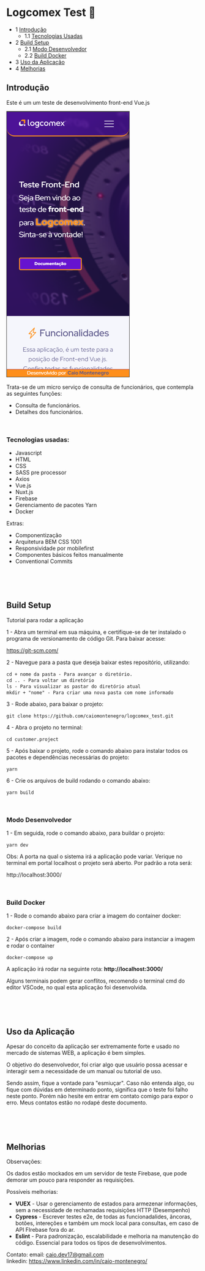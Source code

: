 # Logcomex Test 📜

- 1 [Introdução](#introdução)
  - 1.1 [Tecnologias Usadas](#tecnologias-usadas)
- 2 [Build Setup](#build-setup)
  - 2.1 [Modo Desenvolvedor](#modo-desenvolvedor)
  - 2.2 [Build Docker](#build-docker)
- 3 [Uso da Aplicação](#uso-da-aplicação)
- 4 [Melhorias](#melhorias)

## Introdução

<p>Este é um um teste de desenvolvimento front-end Vue.js</p>
<img src="assets/img/mobile_index.png" alt="mobile">

Trata-se de um micro serviço de consulta de funcionários, que contempla as seguintes funções:

- Consulta de funcionários.
- Detalhes dos funcionários.

</br>

### Tecnologias usadas:

- Javascript
- HTML
- CSS
- SASS pre processor
- Axios
- Vue.js
- Nuxt.js
- Firebase
- Gerenciamento de pacotes Yarn
- Docker

Extras:

- Componentização
- Arquitetura BEM CSS 1001
- Responsividade por mobilefirst
- Componentes básicos feitos manualmente
- Conventional Commits

</br></br></br>

##  Build Setup

Tutorial para rodar a aplicação

1 - Abra um terminal em sua máquina, e certifique-se de ter instalado o 
programa de versionamento de código Git. Para baixar acesse:

https://git-scm.com/

2 - Navegue para a pasta que deseja baixar estes repositório, utilizando:

    cd + nome da pasta - Para avançar o diretório.
    cd .. - Para voltar um diretório
    ls - Para visualizar as pastar do diretório atual
    mkdir + "nome" - Para criar uma nova pasta com nome informado

3 - Rode abaixo, para baixar o projeto:

    git clone https://github.com/caiomontenegro/logcomex_test.git

4 - Abra o projeto no terminal:

    cd customer.project

5 - Após baixar o projeto, rode o comando abaixo para instalar todos os pacotes
e dependências necessárias do projeto:

    yarn 

6 - Crie os arquivos de build rodando o comando abaixo:

    yarn build

</br>

### Modo Desenvolvedor

1 - Em seguida, rode o comando abaixo, para buildar o projeto:

    yarn dev

Obs: A porta na qual o sistema irá a aplicação pode variar. Verique no terminal
em portal localhost o projeto será aberto. Por padrão a rota será:

http://localhost:3000/

</br>

### Build Docker

1 - Rode o comando abaixo para criar a imagem do container docker:

    docker-compose build

2 - Após criar a imagem, rode o comando abaixo para instanciar a imagem e rodar o container

    docker-compose up

A aplicação irá rodar na seguinte rota: **http://localhost:3000/**

Alguns terminais podem gerar conflitos, recomendo o terminal cmd do editor 
VSCode, no qual esta aplicação foi desenvolvida.

</br></br></br>

## Uso da Aplicação

Apesar do conceito da aplicação ser extremamente forte e usado no mercado de 
sistemas WEB, a aplicação é bem simples. 

O objetivo do desenvolvedor, foi criar algo que usuário possa acessar e interagir
sem a necessidade de um manual ou tutorial de uso. 

Sendo assim, fique a vontade para "esmiuçar". Caso não entenda algo, ou fique
com dúvidas em determinado ponto, significa que o teste foi falho neste ponto.
Porém não hesite em entrar em contato comigo para expor o erro. Meus contatos
estão no rodapé deste documento.


</br></br></br>

## Melhorias

Observações:

Os dados estão mockados em um servidor de teste Firebase, que pode 
demorar um pouco para responder as requisições.

Possíveis melhorias:

- **VUEX** - Usar o gerenciamento de estados para armezenar informações, sem a necessidade
de rechamadas requisições HTTP (Desempenho)
- **Cypress** - Escrever testes e2e, de todas as funcionadalides, âncoras, botões, intereções
e também um mock local para consultas, em caso de API FIrebase fora do ar.
- **Eslint** - Para padronização, escalabilidade e melhoria na manutenção do código. Essencial
para todos os tipos de desenvolvimentos.


Contato:
email: caio.dev17@gmail.com </br>
linkedin: https://www.linkedin.com/in/caio-montenegro/
